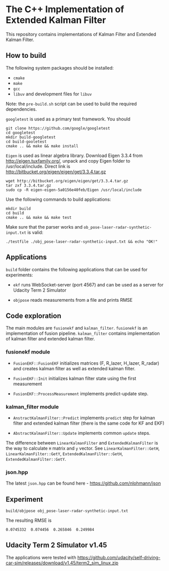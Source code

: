 # The C++ Implementation of Extended Kalman Filter

This repository contains implementations of Kalman Filter and Extended
Kalman Filter.


## How to build

The following system packages should be installed:

  * `cmake`
  * `make`
  * `gcc`
  * `libuv` and development files for `libuv`

Note: the `pre-build.sh` script can be used to build the required dependencies.

`googletest` is used as a primary test framework. You should

    git clone https://github.com/google/googletest
    cd googletest
    mkdir build-googletest
    cd build-gooletest
    cmake .. && make && make install

`Eigen` is used as linear algebra library. Download Eigen 3.3.4 from http://eigen.tuxfamily.org/, unpack and copy Eigen folder to /usr/local/include. Direct link is http://bitbucket.org/eigen/eigen/get/3.3.4.tar.gz

    wget http://bitbucket.org/eigen/eigen/get/3.3.4.tar.gz
    tar zxf 3.3.4.tar.gz
    sudo cp -R eigen-eigen-5a0156e40feb/Eigen /usr/local/include

Use the following commands to build applications:

    mkdir build
    cd build
    cmake .. && make && make test

Make sure that the parser works and `ob_pose-laser-radar-synthetic-input.txt` is valid:

    ./testfile ./obj_pose-laser-radar-synthetic-input.txt && echo "OK!"


## Applications

`build` folder contains the following applications that can be used
for experiments:

  * `ekf` runs WebSocket-server (port 4567) and can be used as a server for Udacity Term 2 Simulator

  * `objpose` reads measurements from a file and prints RMSE

## Code exploration

The main modules are `fusionekf` and `kalman_filter`. `fusionekf` is an
implementation of fusion pipeline. `kalman_filter` contains
implementation of kalman filter and extended kalman filter.

### fusionekf module

  * `FusionEKF::FusionEKF` initializes matrices (F, R_lazer, H_lazer,
    R_radar) and creates kalman filter as well as extended kalman filter.

  * `FusionEKF::Init` initializes kalman filter state using the first measurement

  * `FusionEKF::ProcessMeasurement` implements predict-update step.

### kalman_filter module

  * `AnstractKalmanFilter::Predict` implements `predict` step for
    kalman filter and extended kalman filter (there is the same code
    for KF and EKF)

  * `AbstractKalmanFilter::Update` implements common `update` steps.

The difference between `LinearKalmanFilter` and `ExtendedKalmanFilter` is
the way to calculate `H` matrix and `y` vector. See
`LinearKalmanFilter::GetH`, `LinearKalmanFilter::GetY`,
`ExtendedKalmanFilter::GetH`, `ExtendedKalmanFilter::GetY`.

### json.hpp

The latest `json.hpp` can be found here - https://github.com/nlohmann/json

## Experiment

    build/objpose obj_pose-laser-radar-synthetic-input.txt

The resulting RMSE is

    0.0745332  0.074456  0.265846  0.249984


## Udacity Term 2 Simulator v1.45

The applications were tested with https://github.com/udacity/self-driving-car-sim/releases/download/v1.45/term2_sim_linux.zip